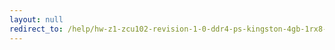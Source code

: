 ```yaml
---
layout: null
redirect_to: /help/hw-z1-zcu102-revision-1-0-ddr4-ps-kingston-4gb-1rx8-pc4-2133p-td1-11/
---
```

